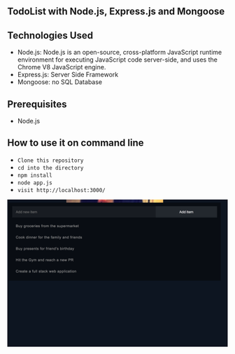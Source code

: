 ## TodoList with Node.js, Express.js and Mongoose

## Technologies Used
- Node.js: Node.js is an open-source, cross-platform JavaScript runtime environment for executing JavaScript code server-side,  and uses the Chrome V8 JavaScript engine. 
- Express.js: Server Side Framework
- Mongoose: no SQL Database

## Prerequisites
- Node.js

## How to use it on command line
 - ``` Clone this repository ```
 - ``` cd into the directory ```
 - ``` npm install ```
 - ``` node app.js ```
 - ``` visit http://localhost:3000/ ```

![alt_tag](https://github.com/JohnChangUK/TodoList-Node.js/blob/master/Screen%20Shot%202017-04-15%20at%2023.28.47.png)

